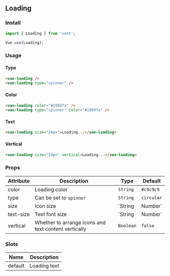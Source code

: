 ## Loading

### Install
``` javascript
import { Loading } from 'vant';

Vue.use(Loading);
```

### Usage

#### Type

```html
<van-loading />
<van-loading type="spinner" />
```

#### Color

```html
<van-loading color="#1989fa" />
<van-loading type="spinner" color="#1989fa" />
```

#### Text

```html
<van-loading size="24px">Loading...</van-loading>
```

#### Vertical

```html
<van-loading size="24px" vertical>Loading...</van-loading>
```

### Props

| Attribute | Description | Type | Default |
|------|------|------|------|
| color | Loading color | `String` | `#c9c9c9` |  |
| type | Can be set to `spinner` | `String` | `circular` |
| size | Icon size | `String | Number` | `30px` |
| text-size | Text font size | `String | Number` | `14px` |
| vertical | Whether to arrange icons and text content vertically | `Boolean` | `false` |

### Slots

| Name | Description |
|------|------|
| default | Loading text |

